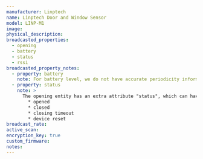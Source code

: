 ```yaml
---
manufacturer: Linptech
name: Linptech Door and Window Sensor
model: LINP-M1
image: 
physical_description:
broadcasted_properties:
  - opening
  - battery
  - status
  - rssi
broadcasted_property_notes:
  - property: battery
    note: For battery level, we do not have accurate periodicity information yet.
  - property: status
    note: >
      The opening entity has an extra attribute "status", which can have the following values:
        * opened
        * closed
        * closing timeout
        * device reset
broadcast_rate:
active_scan:
encryption_key: true
custom_firmware:
notes:
---
```


